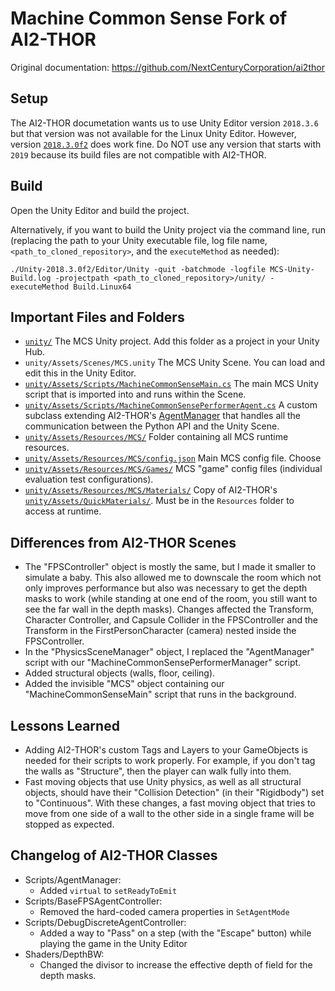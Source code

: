 # Machine Common Sense Fork of AI2-THOR

Original documentation:  https://github.com/NextCenturyCorporation/ai2thor

## Setup

The AI2-THOR documetation wants us to use Unity Editor version `2018.3.6` but that version was not available for the Linux Unity Editor.  However, version [`2018.3.0f2`](https://forum.unity.com/threads/unity-on-linux-release-notes-and-known-issues.350256/page-2#post-4009651) does work fine.  Do NOT use any version that starts with `2019` because its build files are not compatible with AI2-THOR.

## Build

Open the Unity Editor and build the project.

Alternatively, if you want to build the Unity project via the command line, run (replacing the path to your Unity executable file, log file name, `<path_to_cloned_repository>`, and the `executeMethod` as needed):

```
./Unity-2018.3.0f2/Editor/Unity -quit -batchmode -logfile MCS-Unity-Build.log -projectpath <path_to_cloned_repository>/unity/ -executeMethod Build.Linux64
```

## Important Files and Folders

- [`unity/`](./unity)  The MCS Unity project.  Add this folder as a project in your Unity Hub.
- `unity/Assets/Scenes/MCS.unity`  The MCS Unity Scene.  You can load and edit this in the Unity Editor.
- [`unity/Assets/Scripts/MachineCommonSenseMain.cs`](./unity/Assets/Scripts/MachineCommonSenseMain.cs)  The main MCS Unity script that is imported into and runs within the Scene.
- [`unity/Assets/Scripts/MachineCommonSensePerformerAgent.cs`](./unity/Assets/Scripts/MachineCommonSensePerformerAgent.cs)  A custom subclass extending AI2-THOR's [AgentManager](./unity/Assets/Scripts/AgentManager.cs) that handles all the communication between the Python API and the Unity Scene.
- [`unity/Assets/Resources/MCS/`](./unity/Assets/Resources/MCS)  Folder containing all MCS runtime resources.
- [`unity/Assets/Resources/MCS/config.json`](./unity/Assets/Resources/MCS/config.json)  Main MCS config file.  Choose 
- [`unity/Assets/Resources/MCS/Games/`](./unity/Assets/Resources/MCS/Games)  MCS "game" config files (individual evaluation test configurations).
- [`unity/Assets/Resources/MCS/Materials/`](./unity/Assets/Resources/MCS/Materials)  Copy of AI2-THOR's [`unity/Assets/QuickMaterials/`](./unity/Assets/QuickMaterials).  Must be in the `Resources` folder to access at runtime.

## Differences from AI2-THOR Scenes

- The "FPSController" object is mostly the same, but I made it smaller to simulate a baby.  This also allowed me to downscale the room which not only improves performance but also was necessary to get the depth masks to work (while standing at one end of the room, you still want to see the far wall in the depth masks).  Changes affected the Transform, Character Controller, and Capsule Collider in the FPSController and the Transform in the FirstPersonCharacter (camera) nested inside the FPSController.
- In the "PhysicsSceneManager" object, I replaced the "AgentManager" script with our "MachineCommonSensePerformerManager" script.
- Added structural objects (walls, floor, ceiling).
- Added the invisible "MCS" object containing our "MachineCommonSenseMain" script that runs in the background.

## Lessons Learned

- Adding AI2-THOR's custom Tags and Layers to your GameObjects is needed for their scripts to work properly.  For example, if you don't tag the walls as "Structure", then the player can walk fully into them.
- Fast moving objects that use Unity physics, as well as all structural objects, should have their "Collision Detection" (in their "Rigidbody") set to "Continuous".  With these changes, a fast moving object that tries to move from one side of a wall to the other side in a single frame will be stopped as expected.

## Changelog of AI2-THOR Classes

- Scripts/AgentManager:
  - Added `virtual` to `setReadyToEmit`
- Scripts/BaseFPSAgentController:
  - Removed the hard-coded camera properties in `SetAgentMode`
- Scripts/DebugDiscreteAgentController:
  - Added a way to "Pass" on a step (with the "Escape" button) while playing the game in the Unity Editor
- Shaders/DepthBW:
  - Changed the divisor to increase the effective depth of field for the depth masks.
  
